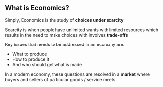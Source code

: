 ## What is Economics?
Simply, Economics is the study of **choices under scarcity** 

Scarcity is when people have unlimited wants with limited resources which results in the need to make choices with involves **trade-offs**

Key issues that needs to be addressed in an economy are:
- What to produce
- How to produce it
- And who should get what is made

In a modern economy, these questions are resolved in a **market** where buyers and sellers of particular goods / service meets



